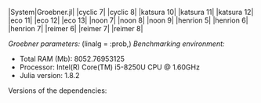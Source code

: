 |System|Groebner.jl|
|cyclic 7|
|cyclic 8|
|katsura 10|
|katsura 11|
|katsura 12|
|eco 11|
|eco 12|
|eco 13|
|noon 7|
|noon 8|
|noon 9|
|henrion 5|
|henrion 6|
|henrion 7|
|reimer 6|
|reimer 7|
|reimer 8|

*Groebner parameters:*
(linalg = :prob,)
*Benchmarking environment:*

* Total RAM (Mb): 8052.76953125
* Processor: Intel(R) Core(TM) i5-8250U CPU @ 1.60GHz
* Julia version: 1.8.2

Versions of the dependencies:

